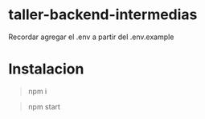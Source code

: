 # taller-backend-intermedias
Recordar agregar el .env a partir del .env.example

# Instalacion
> npm i

> npm start
